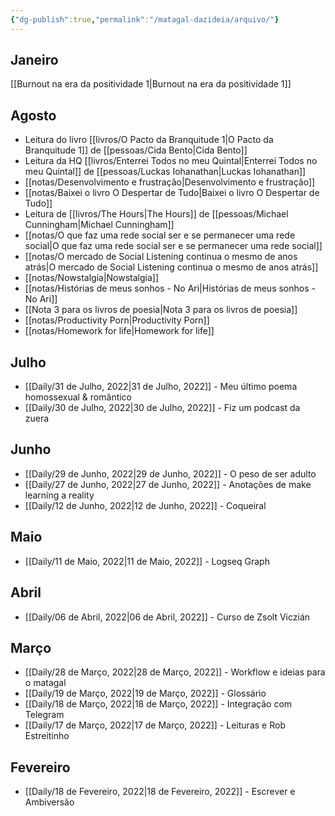 ```yaml
---
{"dg-publish":true,"permalink":"/matagal-dazideia/arquivo/"}
---
```



## Janeiro
[[Burnout na era da positividade 1\|Burnout na era da positividade 1]]

## Agosto
- Leitura do livro [[livros/O Pacto da Branquitude 1\|O Pacto da Branquitude 1]] de [[pessoas/Cida Bento\|Cida Bento]]
- Leitura da HQ [[livros/Enterrei Todos no meu Quintal\|Enterrei Todos no meu Quintal]] de [[pessoas/Luckas Iohanathan\|Luckas Iohanathan]]
- [[notas/Desenvolvimento e frustração\|Desenvolvimento e frustração]]
- [[notas/Baixei o livro O Despertar de Tudo\|Baixei o livro O Despertar de Tudo]]
- Leitura de [[livros/The Hours\|The Hours]] de [[pessoas/Michael Cunningham\|Michael Cunningham]]
- [[notas/O que faz uma rede social ser e se permanecer uma rede social\|O que faz uma rede social ser e se permanecer uma rede social]]
- [[notas/O mercado de Social Listening continua o mesmo de anos atrás\|O mercado de Social Listening continua o mesmo de anos atrás]]
- [[notas/Nowstalgia\|Nowstalgia]]
- [[notas/Histórias de meus sonhos - No Ari\|Histórias de meus sonhos - No Ari]]
- [[Nota 3 para os livros de poesia\|Nota 3 para os livros de poesia]] 
- [[notas/Productivity Porn\|Productivity Porn]]
- [[notas/Homework for life\|Homework for life]]

## Julho
- [[Daily/31 de Julho, 2022\|31 de Julho, 2022]] - Meu último poema homossexual & romântico
- [[Daily/30 de Julho, 2022\|30 de Julho, 2022]] - Fiz um podcast da zuera

## Junho
- [[Daily/29 de Junho, 2022\|29 de Junho, 2022]] - O peso de ser adulto
- [[Daily/27 de Junho, 2022\|27 de Junho, 2022]] - Anotações de make learning a reality
- [[Daily/12 de Junho, 2022\|12 de Junho, 2022]] - Coqueiral

## Maio
- [[Daily/11 de Maio, 2022\|11 de Maio, 2022]] - Logseq Graph

## Abril
- [[Daily/06 de Abril, 2022\|06 de Abril, 2022]] - Curso de Zsolt Viczián 

## Março
- [[Daily/28 de Março, 2022\|28 de Março, 2022]] - Workflow e ideias para o matagal
- [[Daily/19 de Março, 2022\|19 de Março, 2022]] - Glossário
- [[Daily/18 de Março, 2022\|18 de Março, 2022]] - Integração com Telegram
- [[Daily/17 de Março, 2022\|17 de Março, 2022]] - Leituras e Rob Estreitinho

## Fevereiro
- [[Daily/18 de Fevereiro, 2022\|18 de Fevereiro, 2022]] - Escrever e Ambiversão